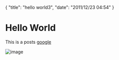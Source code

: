 {
"title": "hello world3",
"date": "2011/12/23 04:54"
}
# Hello World
This is a posts
[google](http://www.cgoogle.pt)

![image](https://developer.mozilla.org/skins/mdn/Transitional/img/mdn-logo-compact.png)